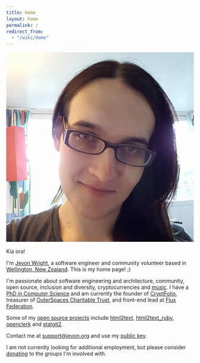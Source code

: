 ```yaml
---
title: Home
layout: home
permalink: /
redirect_from:
  - "/wiki/Home"
---
```


<img src="/img/jevon/facebook-2016.jpg" class="profile-picture" alt="Picture of Jevon Wright">

Kia ora!

I'm [Jevon Wright](/wiki/Jevon_Wright.md), a software engineer and community volunteer based in [Wellington, New Zealand](https://wellingtonnz.com). This is my home page! ;)

I'm passionate about software engineering and architecture, community, open source, inclusion and diversity, cryptocurrencies and [music](https://last.fm/user/jdub_dub).
I have a [PhD in Computer Science](/wiki/Research.md) and am currently
the founder of [CryptFolio](https://cryptfolio.com),
treasurer of [OuterSpaces Charitable Trust](https://www.outerspaces.org.nz), and
front-end lead at [Flux Federation](https://fluxfederation.com).

Some of my [open source projects](https://github.com/soundasleep) include
[html2text](https://github.com/soundasleep/html2text),
[html2text_ruby](https://github.com/soundasleep/html2text_ruby),
[openclerk](https://github.com/soundasleep/openclerk) and
[statgit2](https://github.com/soundasleep/statgit2).

Contact me at [support@jevon.org](mailto:support@jevon.org) and use my [public key](/wiki/Public_Key.md).

I am not currently looking for additional employment, but please consider [donating](https://www.outerspaces.org.nz/donate) to the groups I'm involved with.
